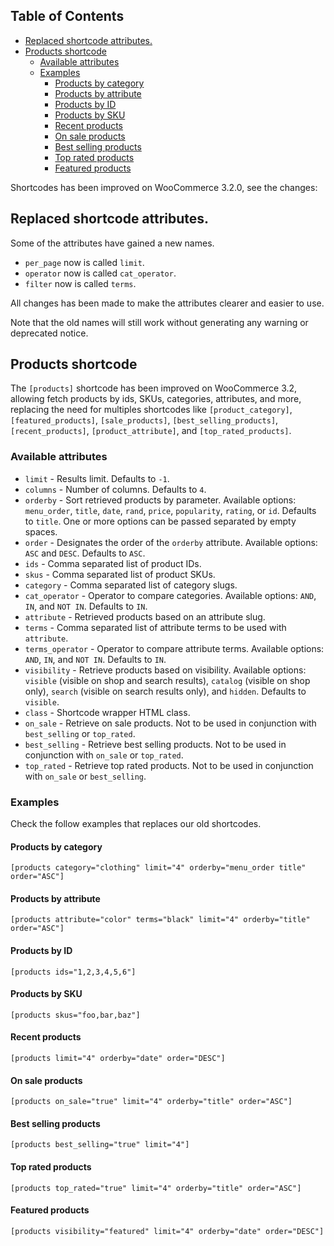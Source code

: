 <!-- START doctoc generated TOC please keep comment here to allow auto update -->
<!-- DON'T EDIT THIS SECTION, INSTEAD RE-RUN doctoc TO UPDATE -->
## Table of Contents

- [Replaced shortcode attributes.](#replaced-shortcode-attributes)
- [Products shortcode](#products-shortcode)
  - [Available attributes](#available-attributes)
  - [Examples](#examples)
    - [Products by category](#products-by-category)
    - [Products by attribute](#products-by-attribute)
    - [Products by ID](#products-by-id)
    - [Products by SKU](#products-by-sku)
    - [Recent products](#recent-products)
    - [On sale products](#on-sale-products)
    - [Best selling products](#best-selling-products)
    - [Top rated products](#top-rated-products)
    - [Featured products](#featured-products)

<!-- END doctoc generated TOC please keep comment here to allow auto update -->

Shortcodes has been improved on WooCommerce 3.2.0, see the changes:

## Replaced shortcode attributes.

Some of the attributes have gained a new names.

- `per_page` now is called `limit`.
- `operator` now is called `cat_operator`.
- `filter` now is called `terms`.

All changes has been made to make the attributes clearer and easier to use.

Note that the old names will still work without generating any warning or deprecated notice.

## Products shortcode

The `[products]` shortcode has been improved on WooCommerce 3.2, allowing fetch products by ids, SKUs, categories, attributes, and more, replacing the need for multiples shortcodes like `[product_category]`, `[featured_products]`, `[sale_products]`, `[best_selling_products]`, `[recent_products]`, `[product_attribute]`, and `[top_rated_products]`.

### Available attributes

- `limit` - Results limit. Defaults to `-1`.
- `columns` - Number of columns. Defaults to `4`.
- `orderby` - Sort retrieved products by parameter. Available options: `menu_order`, `title`, `date`, `rand`, `price`, `popularity`, `rating`, or `id`. Defaults to `title`. One or more options can be passed separated by empty spaces.
- `order` - Designates the order of the `orderby` attribute. Available options: `ASC` and `DESC`. Defaults to `ASC`.
- `ids` - Comma separated list of product IDs.
- `skus` - Comma separated list of product SKUs.
- `category` - Comma separated list of category slugs.
- `cat_operator` - Operator to compare categories. Available options: `AND`, `IN`, and `NOT IN`. Defaults to `IN`.
- `attribute` - Retrieved products based on an attribute slug.
- `terms` - Comma separated list of attribute terms to be used with `attribute`.
- `terms_operator` - Operator to compare attribute terms. Available options: `AND`, `IN`, and `NOT IN`. Defaults to `IN`.
- `visibility` - Retrieve products based on visibility. Available options: `visible` (visible on shop and search results), `catalog` (visible on shop only), `search` (visible on search results only), and `hidden`. Defaults to `visible`.
- `class` - Shortcode wrapper HTML class.
- `on_sale` - Retrieve on sale products. Not to be used in conjunction with `best_selling` or `top_rated`.
- `best_selling` - Retrieve best selling products. Not to be used in conjunction with `on_sale` or `top_rated`.
- `top_rated` - Retrieve top rated products. Not to be used in conjunction with `on_sale` or `best_selling`.

### Examples

Check the follow examples that replaces our old shortcodes.

#### Products by category

```
[products category="clothing" limit="4" orderby="menu_order title" order="ASC"]
```

#### Products by attribute

```
[products attribute="color" terms="black" limit="4" orderby="title" order="ASC"]
```

#### Products by ID

```
[products ids="1,2,3,4,5,6"]
```

#### Products by SKU

```
[products skus="foo,bar,baz"]
```

#### Recent products

```
[products limit="4" orderby="date" order="DESC"]
```

#### On sale products

```
[products on_sale="true" limit="4" orderby="title" order="ASC"]
```

#### Best selling products

```
[products best_selling="true" limit="4"]
```

#### Top rated products

```
[products top_rated="true" limit="4" orderby="title" order="ASC"]
```

#### Featured products

```
[products visibility="featured" limit="4" orderby="date" order="DESC"]
```
